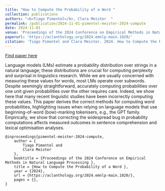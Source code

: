 ```yaml
---
title: "How to Compute the Probability of a Word "
collection: publications
authors: "<b>Tiago Pimentel</b>, Clara Meister  "
permalink: /publication/2024-11-01-pimentel-meister-2024-compute
date: 2024-11-01
venue: 'Proceedings of the 2024 Conference on Empirical Methods in Natural Language Processing '
paperurl: 'https://aclanthology.org/2024.emnlp-main.1020/'
citation: 'Tiago Pimentel and Clara Meister. 2024. How to Compute the Probability of a Word. In Proceedings of the 2024 Conference on Empirical Methods in Natural Language Processing, pages 18358–18375, Miami, Florida, USA. Association for Computational Linguistics.'
---
```


<a href='https://aclanthology.org/2024.emnlp-main.1020/'>Find paper here</a>

Language models (LMs) estimate a probability distribution over strings in a natural language; these distributions are crucial for computing perplexity and surprisal in linguistics research. While we are usually concerned with measuring these values for words, most LMs operate over subwords. Despite seemingly straightforward, accurately computing probabilities over one unit given probabilities over the other requires care. Indeed, we show here that many recent linguistic studies have been incorrectly computing these values. This paper derives the correct methods for computing word probabilities, highlighting issues when relying on language models that use beginning-of-word (bow)-marking tokenisers, e.g., the GPT family. Empirically, we show that correcting the widespread bug in probability computations affects measured outcomes in sentence comprehension and lexical optimisation analyses.

```
@inproceedings{pimentel-meister-2024-compute,
    author = {
        Tiago Pimentel and
        Clara Meister  
    },
    booktitle = {Proceedings of the 2024 Conference on Empirical Methods in Natural Language Processing },
    title = {How to Compute the Probability of a Word },
    year = {2024},
    url = {https://aclanthology.org/2024.emnlp-main.1020/},
    pages = {},
}
```